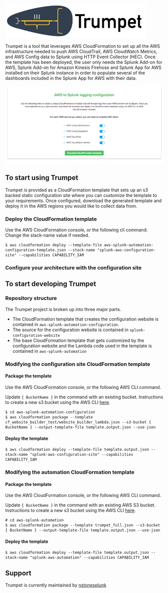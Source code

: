 <img src="readme_static/trumpet_logo.png" width="450">

Trumpet is a tool that leverages AWS CloudFormation to set up all the AWS infrastructure needed to push AWS CloudTrail, AWS CloudWatch Metrics, and AWS Config data to Splunk using HTTP Event Collector (HEC). Once the template has been deployed, the user only needs the Splunk Add-on for AWS, Splunk Add-on for Amazon Kinesis Firehose and Splunk App for AWS installed on their Splunk instance in order to populate several of the dashboards included in the Splunk App for AWS with their data.

<img src="readme_static/config_img.png">

## To start using Trumpet
Trumpet is provided as a CloudFormation template that sets up an s3 backed static configuration site where you can customize the template to your requirements. Once configured, download the generated template and deploy it in the AWS regions you would like to collect data from.

### Deploy the CloudFormation template

Use the AWS CloudFormation console, or the following cli command. Change the stack-name value if needed.

```
$ aws cloudformation deploy --template-file aws-splunk-automation-configuration-template.json --stack-name "splunk-aws-configuration-site" --capabilities CAPABILITY_IAM
```

### Configure your architecture with the configuration site


## To start developing Trumpet
### Repository structure
The Trumpet project is broken up into three major parts. 
* The CloudFormation template that creates the configuration website is contained in `aws-splunk-automation-configuration`.  
* The source for the configuration website is contained in `splunk-configuration-website`
* The base CloudFormation template that gets customized by the configuration website and the Lambda code used in the template is contained in `aws-splunk-automation`

### Modifying the configuration site CloudFormation template
#### Package the template

Use the AWS CloudFormation console, or the following AWS CLI command. 

Update `{ BucketName }` in the command with an existing bucket. Instructions to create a new s3 bucket using the AWS CLI [here](https://docs.aws.amazon.com/cli/latest/userguide/using-s3-commands.html).
```
$ cd aws-splunk-automation-configuration
$ aws cloudformation package --template cf_website_builder_test/website_builder_lambda.json --s3-bucket { BucketName } --output-template-file template.output.json --use-json
```
#### Deploy the template
```
$ aws cloudformation deploy --template-file template.output.json --stack-name "splunk-aws-configuration-site" --capabilities CAPABILITY_IAM
```

### Modifying the automation CloudFormation template
#### Package the template

Use the AWS CloudFormation console, or the following AWS CLI command. 

Update `{ BucketName }` in the command with an existing AWS S3 bucket. Instructions to create a new s3 bucket using the AWS CLI [here](https://docs.aws.amazon.com/cli/latest/userguide/using-s3-commands.html).
```
# cd aws-splunk-automation
$ aws cloudformation package --template trumpet_full.json --s3-bucket { BucketName } --output-template-file template.output.json --use-json
```
#### Deploy the template
```
$ aws cloudformation deploy --template-file template.output.json --stack-name "splunk-aws-automation" --capabilities CAPABILITY_IAM
```

## Support

Trumpet is currently maintained by [nstonesplunk](https://github.com/nstonesplunk)
